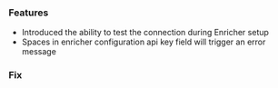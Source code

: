 ### Features
- Introduced the ability to test the connection during Enricher setup
- Spaces in enricher configuration api key field will trigger an error message

### Fix
